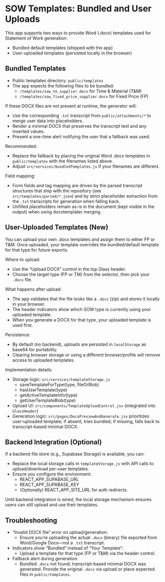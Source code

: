 # SOW Templates: Bundled and User Uploads

This app supports two ways to provide Word (.docx) templates used for Statement of Work generation:
- Bundled default templates (shipped with the app)
- User-uploaded templates (persisted locally in the browser)

## Bundled Templates

- Public templates directory: `public/templates`
- The app expects the following files to be bundled:
  - `/templates/sow_tm_supplier.docx` for Time & Material (T&M)
  - `/templates/sow_fixed_price_supplier.docx` for Fixed Price (FP)

If these DOCX files are not present at runtime, the generator will:
- Use the corresponding `.txt` transcript from `public/attachments/*` to merge user data into placeholders.
- Render a minimal DOCX that preserves the transcript text and any inserted values.
- Present a one-time alert notifying the user that a fallback was used.

Recommended:
- Replace the fallback by placing the original Word .docx templates in `public/templates` with the filenames listed above.
- Adjust `src/services/bundledTemplates.js` if your filenames are different.

Field mapping:
- Form fields and tag mapping are driven by the parsed transcript structures that ship with the repository (see `src/templates/parsed/*.json`) and by strict placeholder extraction from the `.txt` transcripts for generation when falling back.
- Unfilled placeholders remain as-is in the document (kept visible in the output) when using docxtemplater merging.

## User-Uploaded Templates (New)

You can upload your own .docx templates and assign them to either FP or T&M. Once uploaded, your template overrides the bundled/default template for that type for future exports.

Where to upload:
- Use the “Upload DOCX” control in the top Glass header.
- Choose the target type (FP or TM) from the selector, then pick your `.docx` file.

What happens after upload:
- The app validates that the file looks like a `.docx` (zip) and stores it locally in your browser.
- The header indicators show which SOW type is currently using your uploaded template.
- When you generate a DOCX for that type, your uploaded template is used first.

Persistence:
- By default (no backend), uploads are persisted in `localStorage` as base64 for portability.
- Clearing browser storage or using a different browser/profile will remove access to uploaded templates.

Implementation details:
- Storage logic: `src/services/templateStorage.js`
  - saveTemplateForType(type, fileOrBlob)
  - hasUserTemplate(type)
  - getActiveTemplateInfo(type)
  - getUserTemplateBlob(type)
- Upload UI: `src/components/TemplateUploadControl.jsx` (integrated into `GlassHeader`)
- Generation logic: `src/pages/DocxPreviewAndGenerate.jsx` prioritizes user-uploaded template; if absent, tries bundled; if missing, falls back to transcript-based minimal DOCX.

## Backend Integration (Optional)

If a backend file store (e.g., Supabase Storage) is available, you can:
- Replace the local storage calls in `templateStorage.js` with API calls to upload/download per-user templates.
- Ensure you configure the environment:
  - REACT_APP_SUPABASE_URL
  - REACT_APP_SUPABASE_KEY
  - (Optionally) REACT_APP_SITE_URL for auth redirects.

Until backend integration is wired, the local storage mechanism ensures users can still upload and use their templates.

## Troubleshooting

- “Invalid DOCX file” error on upload/generation:
  - Ensure you’re uploading the actual `.docx` (binary) file exported from Word/Google Docs—not a `.txt` transcript.
- Indicators show “Bundled” instead of “Your Template”:
  - Upload a template for that type (FP or T&M) via the header control.
- Fallback alert during generation:
  - Bundled `.docx` not found; transcript-based minimal DOCX was generated. Provide the original `.docx` via upload or place expected files in `public/templates`.
